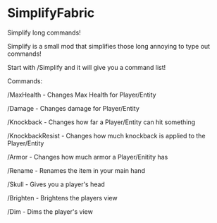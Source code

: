 # SimplifyFabric
Simplify long commands!

Simplify is a small mod that simplifies those long annoying to type out commands!

Start with /Simplify and it will give you a command list!

Commands:

/MaxHealth - Changes Max Health for Player/Entity

/Damage - Changes damage for Player/Entity

/Knockback - Changes how far a Player/Entity can hit something

/KnockbackResist - Changes how much knockback is applied to the Player/Entity

/Armor - Changes how much armor a Player/Enitity has

/Rename - Renames the item in your main hand

/Skull - Gives you a player's head

/Brighten - Brightens the players view

/Dim - Dims the player's view
